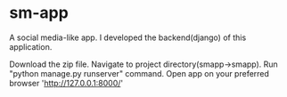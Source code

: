 # sm-app
A social media-like app.
I developed the backend(django) of this application.

Download the zip file.
Navigate to project directory(smapp->smapp).
Run "python manage.py runserver" command.
Open app on your preferred browser 'http://127.0.0.1:8000/'
